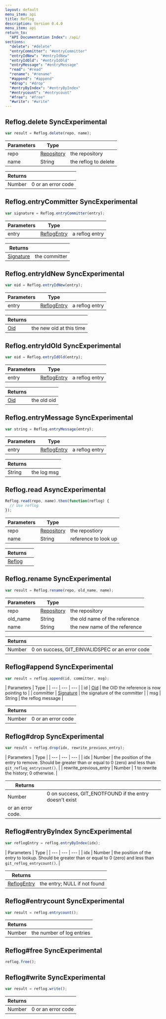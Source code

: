 ```yaml
---
layout: default
menu_item: api
title: Reflog
description: Version 0.4.0
menu_item: api
return_to:
  "API Documentation Index": /api/
sections:
  "delete": "#delete"
  "entryCommitter": "#entryCommitter"
  "entryIdNew": "#entryIdNew"
  "entryIdOld": "#entryIdOld"
  "entryMessage": "#entryMessage"
  "read": "#read"
  "rename": "#rename"
  "#append": "#append"
  "#drop": "#drop"
  "#entryByIndex": "#entryByIndex"
  "#entrycount": "#entrycount"
  "#free": "#free"
  "#write": "#write"
---
```


## <a name="delete"></a><span>Reflog.</span>delete <span class="tags"><span class="sync">Sync</span><span class="experimental">Experimental</span></span>

```js
var result = Reflog.delete(repo, name);
```

| Parameters | Type |   |
| --- | --- | --- |
| repo | [Repository](/api/repository/) | the repository |
| name | String | the reflog to delete |

| Returns |  |
| --- | --- |
| Number |  0 or an error code |

## <a name="entryCommitter"></a><span>Reflog.</span>entryCommitter <span class="tags"><span class="sync">Sync</span><span class="experimental">Experimental</span></span>

```js
var signature = Reflog.entryCommitter(entry);
```

| Parameters | Type |   |
| --- | --- | --- |
| entry | [ReflogEntry](/api/reflog_entry/) | a reflog entry |

| Returns |  |
| --- | --- |
| [Signature](/api/signature/) |  the committer |

## <a name="entryIdNew"></a><span>Reflog.</span>entryIdNew <span class="tags"><span class="sync">Sync</span><span class="experimental">Experimental</span></span>

```js
var oid = Reflog.entryIdNew(entry);
```

| Parameters | Type |   |
| --- | --- | --- |
| entry | [ReflogEntry](/api/reflog_entry/) | a reflog entry |

| Returns |  |
| --- | --- |
| [Oid](/api/oid/) |  the new oid at this time |

## <a name="entryIdOld"></a><span>Reflog.</span>entryIdOld <span class="tags"><span class="sync">Sync</span><span class="experimental">Experimental</span></span>

```js
var oid = Reflog.entryIdOld(entry);
```

| Parameters | Type |   |
| --- | --- | --- |
| entry | [ReflogEntry](/api/reflog_entry/) | a reflog entry |

| Returns |  |
| --- | --- |
| [Oid](/api/oid/) |  the old oid |

## <a name="entryMessage"></a><span>Reflog.</span>entryMessage <span class="tags"><span class="sync">Sync</span><span class="experimental">Experimental</span></span>

```js
var string = Reflog.entryMessage(entry);
```

| Parameters | Type |   |
| --- | --- | --- |
| entry | [ReflogEntry](/api/reflog_entry/) | a reflog entry |

| Returns |  |
| --- | --- |
| String |  the log msg |

## <a name="read"></a><span>Reflog.</span>read <span class="tags"><span class="async">Async</span><span class="experimental">Experimental</span></span>

```js
Reflog.read(repo, name).then(function(reflog) {
  // Use reflog
});
```

| Parameters | Type |   |
| --- | --- | --- |
| repo | [Repository](/api/repository/) | the repostiory |
| name | String | reference to look up |

| Returns |  |
| --- | --- |
| [Reflog](/api/reflog/) |  |

## <a name="rename"></a><span>Reflog.</span>rename <span class="tags"><span class="sync">Sync</span><span class="experimental">Experimental</span></span>

```js
var result = Reflog.rename(repo, old_name, name);
```

| Parameters | Type |   |
| --- | --- | --- |
| repo | [Repository](/api/repository/) | the repository |
| old_name | String | the old name of the reference |
| name | String | the new name of the reference |

| Returns |  |
| --- | --- |
| Number |  0 on success, GIT_EINVALIDSPEC or an error code |

## <a name="append"></a><span>Reflog#</span>append <span class="tags"><span class="sync">Sync</span><span class="experimental">Experimental</span></span>

```js
var result = reflog.append(id, committer, msg);
```

| Parameters | Type |
| --- | --- | --- |
| id | [Oid](/api/oid/) | the OID the reference is now pointing to |
| committer | [Signature](/api/signature/) | the signature of the committer |
| msg | String | the reflog message |

| Returns |  |
| --- | --- |
| Number |  0 or an error code |

## <a name="drop"></a><span>Reflog#</span>drop <span class="tags"><span class="sync">Sync</span><span class="experimental">Experimental</span></span>

```js
var result = reflog.drop(idx, rewrite_previous_entry);
```

| Parameters | Type |
| --- | --- | --- |
| idx | Number | the position of the entry to remove. Should be greater than or equal to 0 (zero) and less than `git_reflog_entrycount()`. |
| rewrite_previous_entry | Number | 1 to rewrite the history; 0 otherwise. |

| Returns |  |
| --- | --- |
| Number |  0 on success, GIT_ENOTFOUND if the entry doesn't exist
 or an error code. |

## <a name="entryByIndex"></a><span>Reflog#</span>entryByIndex <span class="tags"><span class="sync">Sync</span><span class="experimental">Experimental</span></span>

```js
var reflogEntry = reflog.entryByIndex(idx);
```

| Parameters | Type |
| --- | --- | --- |
| idx | Number | the position of the entry to lookup. Should be greater than or equal to 0 (zero) and less than `git_reflog_entrycount()`. |

| Returns |  |
| --- | --- |
| [ReflogEntry](/api/reflog_entry/) |  the entry; NULL if not found |

## <a name="entrycount"></a><span>Reflog#</span>entrycount <span class="tags"><span class="sync">Sync</span><span class="experimental">Experimental</span></span>

```js
var result = reflog.entrycount();
```

| Returns |  |
| --- | --- |
| Number |  the number of log entries |

## <a name="free"></a><span>Reflog#</span>free <span class="tags"><span class="sync">Sync</span><span class="experimental">Experimental</span></span>

```js
reflog.free();
```

## <a name="write"></a><span>Reflog#</span>write <span class="tags"><span class="sync">Sync</span><span class="experimental">Experimental</span></span>

```js
var result = reflog.write();
```

| Returns |  |
| --- | --- |
| Number |  0 or an error code |

